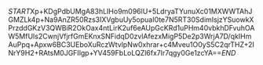 $START$Xp+KDgPdbUMgA83hLIHo9m096lU+5LdryaTYunuXc01MXWWTAhJGMZLk4p+Na9AnZR50Rzs3IXVgbuUy5opuaI0te7N5RT30SdimIsjzYSuowkXPrzddGKzV3QWBiR2OkOax4ntLirK2uf6eAUpGcKRd1uPHm40vbkhDFvuhOAW5MfUIs2CwnjVfjrfGmEKnxSNFidqD0zvlAfezxMigP5De2p3WrjA7D/qkIHmAuPpq+Apxw6BC3UEboXuRczWtvlpNw0xhrar+c4Mveu1O0yS5C2qrTHZ+2INrY9H2+RAtsM0JGFIlgp+YV459FbLoLQZl6fx7lr7qgy0Ge1zcYA==$END$